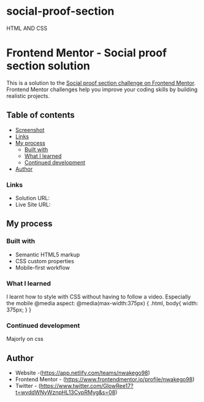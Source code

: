 # social-proof-section
HTML AND CSS
# Frontend Mentor - Social proof section solution

This is a solution to the [Social proof section challenge on Frontend Mentor](https://www.frontendmentor.io/challenges/social-proof-section-6e0qTv_bA). Frontend Mentor challenges help you improve your coding skills by building realistic projects. 
## Table of contents

  - [Screenshot](#screenshot)
  - [Links](#links)
- [My process](#my-process)
  - [Built with](#built-with)
  - [What I learned](#what-i-learned)
  - [Continued development](#continued-development)
- [Author](#author)


### Links

- Solution URL:
- Live Site URL:

## My process

### Built with

- Semantic HTML5 markup
- CSS custom properties
- Mobile-first workflow

### What I learned
I learnt how to style with CSS without having to follow a video.
Especially the mobile @media aspect:
@media(max-width:375px) {
    .html, body{
        width: 375px;
    }
}

### Continued development
Majorly on css

## Author

- Website -(https://app.netlify.com/teams/nwakego98)
- Frontend Mentor - (https://www.frontendmentor.io/profile/nwakego98)
- Twitter - (https://www.twitter.com/GlowRee17?t=wvddWNyWznpHL13CvpRMyg&s=08)



